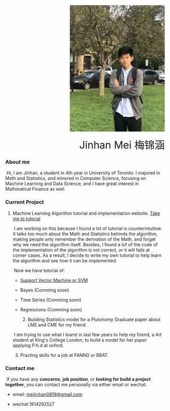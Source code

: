 <div style="text-align:right"><img src="img/portrait.JPG" style="width: 300px" /></div>



<div style="text-align:right"><p><font size="6">Jinhan Mei 梅锦涵</font></p></div>

### About me

​		Hi, I am Jinhan, a student in 4th year in University of Toronto. I majored in Math and Statistics, and minored in Computer Science, focusing on Machine Learning and Data Science, and  I have great interest in Mathmatical Finance as well. 



### Current Project

  1. Machine Learning Algorithm tutorial and implementation website. [Take me to tutorial]()

     ​		I am working on this because I found a lot of tutorial is counterintuitive. It talks too much about the Math and Statistics behinds the algorithm, making people only remember the derivation of the Math, and forget why we need the algorithm itself. Besides, I found a lof of the code of the implementation of the algorithm is not correct, or it will fails at corner cases. As a result, I decide to write my own tutorial to help learn the algorithm and see how it can be implemented.

     ​		Now we have tutorial of:

     * [Support Vector Machine or SVM](svm_en.html)

     * Bayes (Comming soon)

     * Time Series (Comming soon)

     * Regressions (Comming soon)

       

		2. Building Statistics model for a Plutonomy Graduate paper about LME and CME for my friend.

     ​		I am trying to use what I learnt in last few years to help my friend, a Art student at King's College London, to build a model for her paper applying P.h.d at oxford.

     

		3. Practing skills for a job at FANNG or BBAT.



### Contact me

​			If you have any **concerns**, **job position**, or **looking for build a project together**, you can contact me personally via either email or wechat.

* email: meijinhan0819@gmail.com

* wechat:1814292527